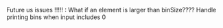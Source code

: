 Future us issues !!!!! :
    What if an element is larger than binSize????
    Handle printing bins when input includes 0